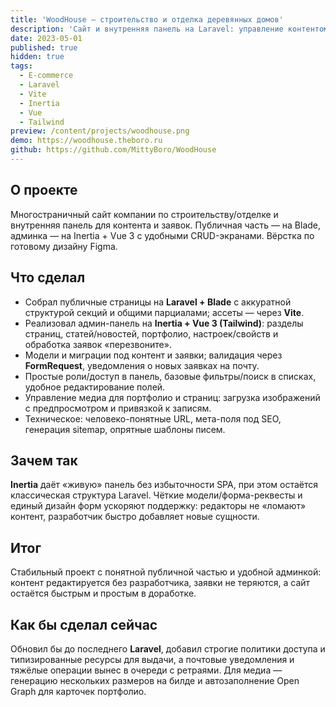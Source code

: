 ```yaml
---
title: 'WoodHouse — строительство и отделка деревянных домов'
description: 'Сайт и внутренняя панель на Laravel: управление контентом, портфолио и заявками; вёрстка по готовому дизайну.'
date: 2023-05-01
published: true
hidden: true
tags:
  - E-commerce
  - Laravel
  - Vite
  - Inertia
  - Vue
  - Tailwind
preview: /content/projects/woodhouse.png
demo: https://woodhouse.theboro.ru
github: https://github.com/MittyBoro/WoodHouse
---
```


## О проекте

Многостраничный сайт компании по строительству/отделке и внутренняя панель для контента и заявок. Публичная часть — на Blade, админка — на Inertia + Vue 3 с удобными CRUD-экранами. Вёрстка по готовому дизайну Figma.

## Что сделал

- Собрал публичные страницы на **Laravel + Blade** с аккуратной структурой секций и общими парциалами; ассеты — через **Vite**.
- Реализовал админ-панель на **Inertia + Vue 3 (Tailwind)**: разделы страниц, статей/новостей, портфолио, настроек/свойств и обработка заявок «перезвоните».
- Модели и миграции под контент и заявки; валидация через **FormRequest**, уведомления о новых заявках на почту.
- Простые роли/доступ в панель, базовые фильтры/поиск в списках, удобное редактирование полей.
- Управление медиа для портфолио и страниц: загрузка изображений с предпросмотром и привязкой к записям.
- Техническое: человеко-понятные URL, мета-поля под SEO, генерация sitemap, опрятные шаблоны писем.

## Зачем так

**Inertia** даёт «живую» панель без избыточности SPA, при этом остаётся классическая структура Laravel. Чёткие модели/форма-реквесты и единый дизайн форм ускоряют поддержку: редакторы не «ломают» контент, разработчик быстро добавляет новые сущности.

## Итог

Стабильный проект с понятной публичной частью и удобной админкой: контент редактируется без разработчика, заявки не теряются, а сайт остаётся быстрым и простым в доработке.

## Как бы сделал сейчас

Обновил бы до последнего **Laravel**, добавил строгие политики доступа и типизированные ресурсы для выдачи, а почтовые уведомления и тяжёлые операции вынес в очереди с ретраями. Для медиа — генерацию нескольких размеров на билде и автозаполнение Open Graph для карточек портфолио.
